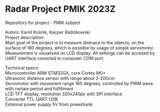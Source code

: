 # Radar Project PMIK 2023Z
Repository for project  - PMIK subject

Autors: Kamil Kośnik, Kacper Radzikowski\
Project description:\
Main goal of the project is to measure distnace to the objects, on the surface of 180 degrees, which is possible by usage of simple servomotor. Measurement is visualized on LCD display. All settings can be accesed by UART interface conected to computer COM port.

Technical specs:\
Microcontroller ARM STM32GX, core Cortex M0+\
Ultrasonic distance sensor with range about 2-200cm\
Servomotor with movement range 180 degrees, controlled by PWM wave with certain period and fulfillment\
LCD TFT display, resolution 320x240px with SPI interface\
Converter TTL UART-USB\
Extennal power supply 5V  from powerbank
